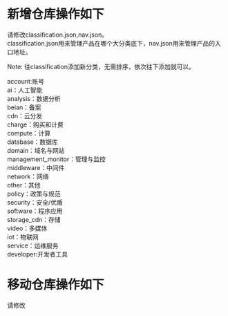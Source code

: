 # 新增仓库操作如下
请修改classification.json,nav.json。<br/>
classification.json用来管理产品在哪个大分类底下，nav.json用来管理产品的入口地址。<br/>

Note: 往classification添加新分类，无需排序，依次往下添加就可以。<br/>

account:账号<br/>
ai：人工智能<br/>
analysis：数据分析<br/>
beian：备案<br/>
cdn：云分发<br/>
charge：购买和计费<br/>
compute：计算<br/>
database：数据库<br/>
domain：域名与网站<br/>
management_monitor：管理与监控<br/>
middleware：中间件<br/>
network：网络<br/>
other：其他<br/>
policy：政策与规范<br/>
security：安全/优盾<br/>
software：程序应用<br/>
storage_cdn：存储<br/>
video：多媒体<br/>
iot：物联网<br/>
service：运维服务<br/>
developer:开发者工具<br/>


# 移动仓库操作如下
请修改

